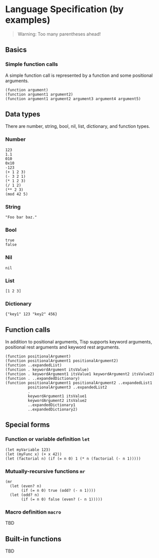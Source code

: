 # Language Specification (by examples)

> Warning: Too many parentheses ahead!

## Basics

### Simple function calls

A simple function call is represented by a function and some positional
arguments.

```
(function argument)
(function argument1 argument2)
(function argument1 argument2 argument3 argument4 argument5)
```

## Data types

There are number, string, bool, nil, list, dictionary, and function types.

### Number

```
123
1.1
010
0x10
-123
(+ 1 2 3)
(- 3 2 1)
(* 1 2 3)
(/ 1 2)
(** 2 3)
(mod 42 5)
```

### String

```
"Foo bar baz."
```

### Bool

```
true
false
```

### Nil

```
nil
```

### List

```
[1 2 3]
```

### Dictionary

```
{"key1" 123 "key2" 456}
```

## Function calls

In addition to positional arguments, Tisp supports keyword arguments,
positional rest arguments and keyword rest arguments.

```
(function positionalArgument)
(function positionalArgument1 positionalArgument2)
(function ..expandedList)
(function . keywordArgument itsValue)
(function . keywordArgument1 itsValue1 keywordArgument2 itsValue2)
(function . ..expandedDictionary)
(function positionalArgument1 positionalArgument2 ..expandedList1
          positionalArgument3 ..expandedList2
          .
          keywordArgument1 itsValue1
          keywordArgument2 itsValue2
          ..expandedDictionary1
          ..expandedDictionary2)
```

## Special forms

### Function or variable definition `let`

```
(let myVariable 123)
(let (myFunc x) (+ x 42))
(let (factorial n) (if (= n 0) 1 (* n (factorial (- n 1)))))
```

### Mutually-recursive functions `mr`

```
(mr
  (let (even? n)
       (if (= n 0) true (odd? (- n 1))))
  (let (odd? n)
       (if (= n 0) false (even? (- n 1)))))
```

### Macro definition `macro`

TBD

## Built-in functions

TBD
